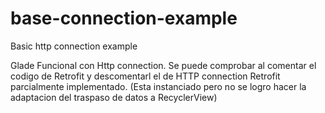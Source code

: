 # base-connection-example
Basic http connection example

Glade Funcional con Http connection. Se puede comprobar al comentar el codigo de Retrofit y descomentarl el de HTTP connection
Retrofit parcialmente implementado.
(Esta instanciado pero no se logro hacer la adaptacion del traspaso de datos a RecyclerView)
